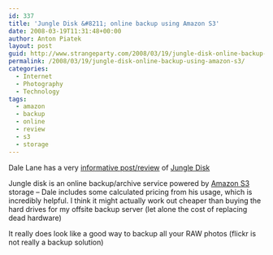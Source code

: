```yaml
---
id: 337
title: 'Jungle Disk &#8211; online backup using Amazon S3'
date: 2008-03-19T11:31:48+00:00
author: Anton Piatek
layout: post
guid: http://www.strangeparty.com/2008/03/19/jungle-disk-online-backup-using-amazon-s3/
permalink: /2008/03/19/jungle-disk-online-backup-using-amazon-s3/
categories:
  - Internet
  - Photography
  - Technology
tags:
  - amazon
  - backup
  - online
  - review
  - s3
  - storage
---
```

Dale Lane has a very [informative post/review](http://dalelane.co.uk/blog/?p=240) of [Jungle Disk](http://www.jungledisk.com/)

Jungle disk is an online backup/archive service powered by [Amazon S3](http://aws.amazon.com/s3) storage &#8211; Dale includes some calculated pricing from his usage, which is incredibly helpful. I think it might actually work out cheaper than buying the hard drives for my offsite backup server (let alone the cost of replacing dead hardware)

It really does look like a good way to backup all your RAW photos (flickr is not really a backup solution)